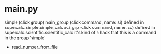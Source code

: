 # main.py


simple (click group)
    main_group (click command, name: si)
        defined in supercalc.simple.simple_calc
    sci_grp (click command, name: sc)
        defined in supercalc.scientific.scientific_calc
        it's kind of a hack that this is a command in the group 'simple'



- read_number_from_file
